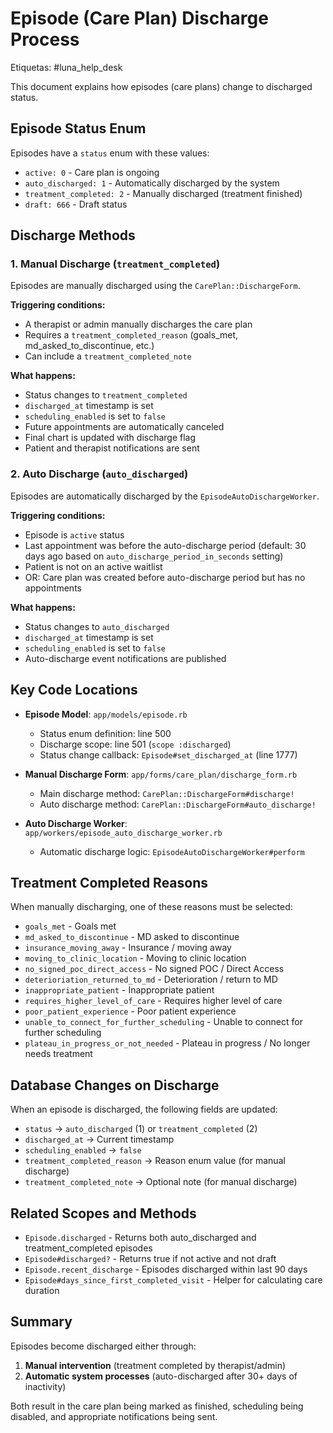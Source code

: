 # Episode (Care Plan) Discharge Process

Etiquetas: #luna_help_desk

This document explains how episodes (care plans) change to discharged status.

## Episode Status Enum

Episodes have a `status` enum with these values:
- `active: 0` - Care plan is ongoing
- `auto_discharged: 1` - Automatically discharged by the system
- `treatment_completed: 2` - Manually discharged (treatment finished)
- `draft: 666` - Draft status

## Discharge Methods

### 1. Manual Discharge (`treatment_completed`)

Episodes are manually discharged using the `CarePlan::DischargeForm`.

**Triggering conditions:**
- A therapist or admin manually discharges the care plan
- Requires a `treatment_completed_reason` (goals_met, md_asked_to_discontinue, etc.)
- Can include a `treatment_completed_note`

**What happens:**
- Status changes to `treatment_completed`
- `discharged_at` timestamp is set
- `scheduling_enabled` is set to `false`
- Future appointments are automatically canceled
- Final chart is updated with discharge flag
- Patient and therapist notifications are sent

### 2. Auto Discharge (`auto_discharged`)

Episodes are automatically discharged by the `EpisodeAutoDischargeWorker`.

**Triggering conditions:**
- Episode is `active` status
- Last appointment was before the auto-discharge period (default: 30 days ago based on `auto_discharge_period_in_seconds` setting)
- Patient is not on an active waitlist
- OR: Care plan was created before auto-discharge period but has no appointments

**What happens:**
- Status changes to `auto_discharged`
- `discharged_at` timestamp is set
- `scheduling_enabled` is set to `false`
- Auto-discharge event notifications are published

## Key Code Locations

- **Episode Model**: `app/models/episode.rb`
  - Status enum definition: line 500
  - Discharge scope: line 501 (`scope :discharged`)
  - Status change callback: `Episode#set_discharged_at` (line 1777)

- **Manual Discharge Form**: `app/forms/care_plan/discharge_form.rb`
  - Main discharge method: `CarePlan::DischargeForm#discharge!`
  - Auto discharge method: `CarePlan::DischargeForm#auto_discharge!`

- **Auto Discharge Worker**: `app/workers/episode_auto_discharge_worker.rb`
  - Automatic discharge logic: `EpisodeAutoDischargeWorker#perform`

## Treatment Completed Reasons

When manually discharging, one of these reasons must be selected:

- `goals_met` - Goals met
- `md_asked_to_discontinue` - MD asked to discontinue
- `insurance_moving_away` - Insurance / moving away
- `moving_to_clinic_location` - Moving to clinic location
- `no_signed_poc_direct_access` - No signed POC / Direct Access
- `deterioriation_returned_to_md` - Deterioration / return to MD
- `inappropriate_patient` - Inappropriate patient
- `requires_higher_level_of_care` - Requires higher level of care
- `poor_patient_experience` - Poor patient experience
- `unable_to_connect_for_further_scheduling` - Unable to connect for further scheduling
- `plateau_in_progress_or_not_needed` - Plateau in progress / No longer needs treatment

## Database Changes on Discharge

When an episode is discharged, the following fields are updated:

- `status` → `auto_discharged` (1) or `treatment_completed` (2)
- `discharged_at` → Current timestamp
- `scheduling_enabled` → `false`
- `treatment_completed_reason` → Reason enum value (for manual discharge)
- `treatment_completed_note` → Optional note (for manual discharge)

## Related Scopes and Methods

- `Episode.discharged` - Returns both auto_discharged and treatment_completed episodes
- `Episode#discharged?` - Returns true if not active and not draft
- `Episode.recent_discharge` - Episodes discharged within last 90 days
- `Episode#days_since_first_completed_visit` - Helper for calculating care duration

## Summary

Episodes become discharged either through:
1. **Manual intervention** (treatment completed by therapist/admin)
2. **Automatic system processes** (auto-discharged after 30+ days of inactivity)

Both result in the care plan being marked as finished, scheduling being disabled, and appropriate notifications being sent.